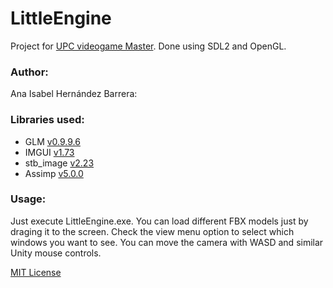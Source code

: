# LittleEngine

Project for [UPC videogame Master](https://www.talent.upc.edu/ing/estudis/formacio/curs/201200/master-degree-advanced-programming-aaa-video-games/). Done using SDL2 and OpenGL.

### **Author:** 
Ana Isabel Hernández Barrera:

### **Libraries used:**
- GLM [v0.9.9.6](https://github.com/g-truc/glm/releases/tag/0.9.9.6)
- IMGUI [v1.73](https://github.com/ocornut/imgui/releases/tag/v1.73) 
- stb_image [v2.23](https://github.com/nothings/stb/blob/master/stb_image.h)
- Assimp [v5.0.0](https://github.com/assimp/assimp/releases/tag/v5.0.0)

### **Usage:**

Just execute LittleEngine.exe. You can load different FBX models just by draging it to the screen.
Check the view menu option to select which windows you want to see.
You can move the camera with WASD and similar Unity mouse controls.

[MIT License](https://github.com/yalania/LittleEngine/blob/master/LICENSE.md)
